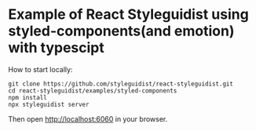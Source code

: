 # Example of React Styleguidist using styled-components(and emotion) with typescipt

How to start locally:

```
git clone https://github.com/styleguidist/react-styleguidist.git
cd react-styleguidist/examples/styled-components
npm install
npx styleguidist server
```

Then open [http://localhost:6060](http://localhost:6060) in your browser.
